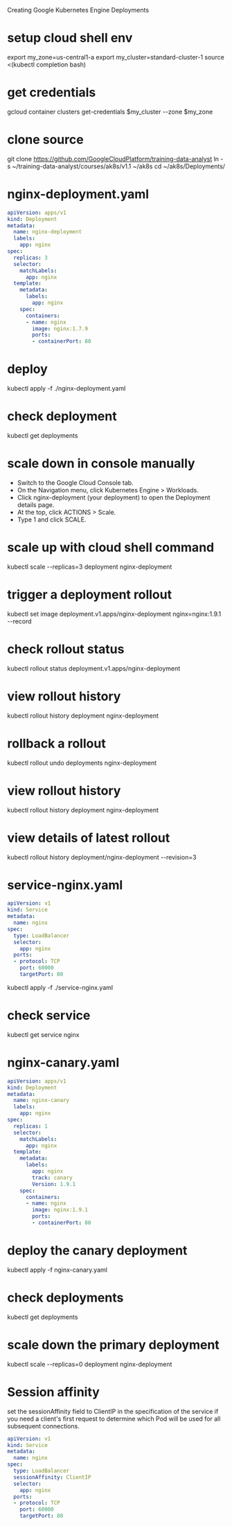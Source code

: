 Creating Google Kubernetes Engine Deployments

# setup cloud shell env
export my_zone=us-central1-a
export my_cluster=standard-cluster-1
source <(kubectl completion bash)

# get credentials
gcloud container clusters get-credentials $my_cluster --zone $my_zone

# clone source
git clone https://github.com/GoogleCloudPlatform/training-data-analyst
ln -s ~/training-data-analyst/courses/ak8s/v1.1 ~/ak8s
cd ~/ak8s/Deployments/

# nginx-deployment.yaml
```yaml
apiVersion: apps/v1
kind: Deployment
metadata:
  name: nginx-deployment
  labels:
    app: nginx
spec:
  replicas: 3
  selector:
    matchLabels:
      app: nginx
  template:
    metadata:
      labels:
        app: nginx
    spec:
      containers:
      - name: nginx
        image: nginx:1.7.9
        ports:
        - containerPort: 80
```
# deploy
kubectl apply -f ./nginx-deployment.yaml

# check deployment
kubectl get deployments

# scale down in console manually
- Switch to the Google Cloud Console tab.
- On the Navigation menu, click Kubernetes Engine > Workloads.
- Click nginx-deployment (your deployment) to open the Deployment details page.
- At the top, click ACTIONS > Scale.
- Type 1 and click SCALE.

# scale up with cloud shell command
kubectl scale --replicas=3 deployment nginx-deployment

# trigger a deployment rollout
kubectl set image deployment.v1.apps/nginx-deployment nginx=nginx:1.9.1 --record

# check rollout status
kubectl rollout status deployment.v1.apps/nginx-deployment

# view rollout history
kubectl rollout history deployment nginx-deployment

# rollback a rollout
kubectl rollout undo deployments nginx-deployment

# view rollout history
kubectl rollout history deployment nginx-deployment

# view details of latest rollout
kubectl rollout history deployment/nginx-deployment --revision=3

# service-nginx.yaml
```yaml
apiVersion: v1
kind: Service
metadata:
  name: nginx
spec:
  type: LoadBalancer
  selector:
    app: nginx
  ports:
  - protocol: TCP
    port: 60000
    targetPort: 80
```
kubectl apply -f ./service-nginx.yaml

# check service
kubectl get service nginx

# nginx-canary.yaml
```yaml
apiVersion: apps/v1
kind: Deployment
metadata:
  name: nginx-canary
  labels:
    app: nginx
spec:
  replicas: 1
  selector:
    matchLabels:
      app: nginx
  template:
    metadata:
      labels:
        app: nginx
        track: canary
        Version: 1.9.1
    spec:
      containers:
      - name: nginx
        image: nginx:1.9.1
        ports:
        - containerPort: 80
```
# deploy the canary deployment
kubectl apply -f nginx-canary.yaml

# check deployments
kubectl get deployments

# scale down the primary deployment
kubectl scale --replicas=0 deployment nginx-deployment

# Session affinity
set the sessionAffinity field to ClientIP in the specification of the service if you need a client's first request to determine which Pod will be used for all subsequent connections.
```yaml
apiVersion: v1
kind: Service
metadata:
  name: nginx
spec:
  type: LoadBalancer
  sessionAffinity: ClientIP
  selector:
    app: nginx
  ports:
  - protocol: TCP
    port: 60000
    targetPort: 80
```